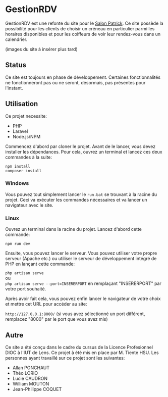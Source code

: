 # GestionRDV

GestionRDV est une refonte du site pour le [Salon Patrick](https://www.planity.com/salon-patrick-62840-neuve-chapelle). Ce site possède la possibilité pour les clients de choisir un créneau en particulier parmi les horaires disponibles et pour les coiffeurs de voir leur rendez-vous dans un calendrier.

(images du site à insérer plus tard)

## Status

Ce site est toujours en phase de développement. Certaines fonctionnalités ne fonctionneront pas ou ne seront, désormais, pas présentes pour l'instant.

## Utilisation

Ce projet necessite:
- PHP
- Laravel
- Node.js/NPM

Commencez d'abord par cloner le projet. Avant de le lancer, vous devez installer les dépendances. Pour cela, ouvrez un terminal et lancez ces deux commandes à la suite:

`npm install`  
`composer install`

### Windows

Vous pouvez tout simplement lancer le `run.bat` se trouvant à la racine du projet. Ceci va exécuter les commandes nécessaires et va lancer un navigateur avec le site.


### Linux

Ouvrez un terminal dans la racine du projet. Lancez d'abord cette commande:

`npm run dev`

Ensuite, vous pouvez lancer le serveur. Vous pouvez utiliser votre propre serveur (Apache etc.) ou utiliser le serveur de développement intégré de PHP en lançant cette commande:

`php artisan serve`  
ou  
`php artisan serve --port=INSERERPORT` en remplaçant "INSERERPORT" par votre port souhaité.

Après avoir fait cela, vous pouvez enfin lancer le navigateur de votre choix et mettre cet URL pour accéder au site:

`http://127.0.0.1:8000/` (si vous avez sélectionné un port différent, remplacez "8000" par le port que vous avez mis)

## Autre

Ce site a été conçu dans le cadre du cursus de la Licence Profesionnel DIOC à l'IUT de Lens. Ce projet à été mis en place par M. Tiente HSU. 
Les personnes ayant travaillé sur ce projet sont les suivantes:
- Allan PONCHAUT
- Théo LORIO
- Lucie CAUDRON
- William MOUTON
- Jean-Philippe COQUET
